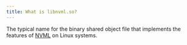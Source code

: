 ```yaml
---
title: What is libnvml.so?
---
```


The typical name for the binary shared object file that implements the features
of [NVML](/host-software/nvml) on Linux systems.
